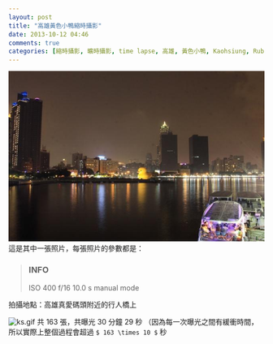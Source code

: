 ```yaml
---
layout: post
title: "高雄黃色小鴨縮時攝影"
date: 2013-10-12 04:46
comments: true
categories: [縮時攝影, 曠時攝影, time lapse, 高雄, 黃色小鴨, Kaohsiung, Rubber Duck]
---
```


![IMG_4331.jpg](/assets/img/tczrEp35Qpi21jGfuVzg_IMG_4331.jpg)這是其中一張照片，每張照片的參數都是：

> ### INFO
> ISO 400
> f/16
> 10.0 s
> manual mode

拍攝地點：高雄真愛碼頭附近的行人橋上
<!--more-->

![ks.gif](/assets/img/tRugEZyDT06UyDMUReWF_ks.gif)
共 163 張，共曝光 30 分鐘 29 秒 （因為每一次曝光之間有緩衝時間，所以實際上整個過程會超過 `$ 163 \times 10 $` 秒